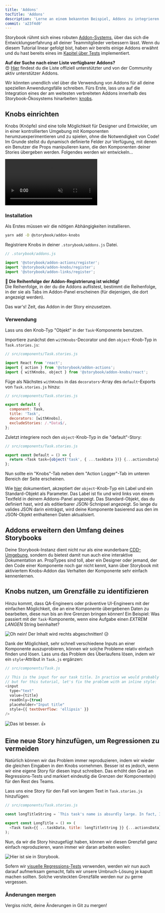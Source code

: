 ```yaml
---
title: 'Addons'
tocTitle: 'Addons'
description: 'Lerne an einem bekannten Beispiel, Addons zu integrieren und zu nutzen'
commit: 'a23f4d0'
---
```


Storybook rühmt sich eines robuten [Addon-Systems](https://storybook.js.org/docs/react/configure/storybook-addons), über das sich die Entwicklungserfahrung all deiner Teammitglieder verbessern lässt. Wenn du diesem Tutorial linear gefolgt bist, haben wir bereits einige Addons erwähnt und du hast bereits eines im [Kapitel über Tests](/intro-to-storybook/react/de/test/) implementiert.

<div class="aside">
<strong>Auf der Suche nach einer Liste verfügbarer Addons?</strong>
<br/>
😍 <a href="https://storybook.js.org/addons">Hier</a> findest du die Liste offiziell unterstützter und von der Community aktiv unterstützer Addons.
</div>

Wir könnten unendlich viel über die Verwendung von Addons für all deine speziellen Anwendungsfälle schreiben. Fürs Erste, lass uns auf die Integration eines der am weitesten verbreiteten Addons innerhalb des Storybook-Ökosystems hinarbeiten: [knobs](https://github.com/storybooks/storybook/tree/master/addons/knobs).

## Knobs einrichten

Knobs (Knöpfe) sind eine tolle Möglichkeit für Designer und Entwickler, um in einer kontrollierten Umgebung mit Komponenten herumzuexperimentieren und zu spielen, ohne die Notwendigkeit von Code! Im Grunde stellst du dynamisch definierte Felder zur Verfügung, mit denen ein Benutzer die Props manipulieren kann, die den Komponenten deiner Stories übergeben werden. Folgendes werden wir entwickeln...

<video autoPlay muted playsInline loop>
  <source
    src="/intro-to-storybook/addon-knobs-demo.mp4"
    type="video/mp4"
  />
</video>

### Installation

Als Erstes müssen wir die nötigen Abhängigkeiten installieren.

```bash
yarn add -D @storybook/addon-knobs
```

Registriere Knobs in deiner `.storybook/addons.js` Datei.

```javascript
// .storybook/addons.js

import '@storybook/addon-actions/register';
import '@storybook/addon-knobs/register';
import '@storybook/addon-links/register';
```

<div class="aside">
<strong>📝 Die Reihenfolge der Addon-Registrierung ist wichtig!</strong>
<br/>
Die Reihenfolge, in der du die Addons auflistest, bestimmt die Reihenfolge, in der sie als Tabs im Addon-Panel erscheinen (für diejenigen, die dort angezeigt werden).
</div>

Das war's! Zeit, das Addon in der Story einzusetzen.

### Verwendung

Lass uns den Knob-Typ "Objekt" in der `Task`-Komponente benutzen.

Importiere zunächst den `withKnobs`-Decorator und den `object`-Knob-Typ in `Task.stories.js`:

```javascript
// src/components/Task.stories.js

import React from 'react';
import { action } from '@storybook/addon-actions';
import { withKnobs, object } from '@storybook/addon-knobs/react';
```

Füge als Nächstes `withKnobs` in das `decorators`-Array des `default`-Exports von `Task.stories.js` hinzu:

```javascript
// src/components/Task.stories.js

export default {
  component: Task,
  title: 'Task',
  decorators: [withKnobs],
  excludeStories: /.*Data$/,
};
```

Zuletzt integriere noch den `object`-Knob-Typ in die "default"-Story:

```javascript
// src/components/Task.stories.js

export const Default = () => {
  return <Task task={object('task', { ...taskData })} {...actionsData} />;
};
```

Nun sollte ein "Knobs"-Tab neben dem "Action Logger"-Tab im unteren Bereich der Seite erscheinen.

Wie [hier](https://github.com/storybooks/storybook/tree/master/addons/knobs#object) dokumentiert, akzeptiert der `object`-Knob-Typ ein Label und ein Standard-Objekt als Parameter. Das Label ist fix und wird links von einem Textfeld in deinem Addons-Panel angezeigt. Das Standard-Objekt, das du definiert hast, wird als editierbarer JSON-Schnipsel angezeigt. So lange du valides JSON darin einträgst, wird deine Komponente basierend aus den im JSON-Objekt enthaltenen Daten aktualisiert.

## Addons erweitern den Umfang deines Storybooks

Deine Storybook-Instanz dient nicht nur als eine wunderbare [CDD-Umgebung](https://www.componentdriven.org/), sondern du bietest damit nun auch eine interaktive Dokumentation an. PropTypes sind toll, aber ein Designer oder jemand, der den Code einer Komponente noch gar nicht kennt, kann über Storybook mit aktiviertem Knobs-Addon das Verhalten der Komponente sehr einfach kennenlernen.

## Knobs nutzen, um Grenzfälle zu identifizieren

Hinzu kommt, dass QA-Engineers oder präventive UI-Engineers mit der einfachen Möglichkeit, die an eine Komponente übergebenen Daten zu bearbeiten, diese nun bis an ihre Grenzen bringen können! Ein Beispiel: Was passiert mit der `Task`-Komponente, wenn eine Aufgabe einen _EXTREM LANGEN_ String beinhaltet?

![Oh nein! Der Inhalt wird rechts abgeschnitten!](/intro-to-storybook/addon-knobs-demo-edge-case.png) 😥

Dank der Möglichkeit, sehr schnell verschiedene Inputs an einer Komponente auszuprobieren, können wir solche Probleme relativ einfach finden und lösen. Lass uns das Problem des Überlaufens lösen, indem wir ein `style`-Attribut in `Task.js` ergänzen:

```javascript
// src/components/Task.js

// This is the input for our task title. In practice we would probably update the styles for this element
// but for this tutorial, let's fix the problem with an inline style:
<input
  type="text"
  value={title}
  readOnly={true}
  placeholder="Input title"
  style={{ textOverflow: 'ellipsis' }}
/>
```

![Das ist besser.](/intro-to-storybook/addon-knobs-demo-edge-case-resolved.png) 👍

## Eine neue Story hinzufügen, um Regressionen zu vermeiden

Natürlich können wir das Problem immer reproduzieren, indem wir wieder die gleichen Eingaben in den Knobs vornehmen. Besser ist es jedoch, wenn wir eine eigene Story für diesen Input schreiben. Das erhöht den Grad an Regressions-Tests und markiert eindeutig die Grenzen der Komponente(n) für den Rest des Teams.

Lass uns eine Story für den Fall von langem Text in `Task.stories.js` hinzufügen:

```javascript
// src/components/Task.stories.js

const longTitleString = `This task's name is absurdly large. In fact, I think if I keep going I might end up with content overflow. What will happen? The star that represents a pinned task could have text overlapping. The text could cut-off abruptly when it reaches the star. I hope not!`;

export const LongTitle = () => (
  <Task task={{ ...taskData, title: longTitleString }} {...actionsData} />
);
```

Nun, da wir die Story hinzugefügt haben, können wir diesen Grenzfall ganz einfach reproduzieren, wann immer wir daran arbeiten wollen:

![Hier ist sie in Storybook.](/intro-to-storybook/addon-knobs-demo-edge-case-in-storybook.png)

Sofern wir [visuelle Regressions-Tests](/intro-to-storybook/react/de/test/) verwenden, werden wir nun auch darauf aufmerksam gemacht, falls wir unsere Umbruch-Lösung je kaputt machen sollten. Solche versteckten Grenzfälle werden nur zu gerne vergessen.

### Änderungen mergen

Vergiss nicht, deine Änderungen in Git zu mergen!
